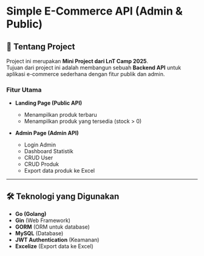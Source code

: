 # Simple E-Commerce API (Admin & Public)

## 📌 Tentang Project
Project ini merupakan **Mini Project dari LnT Camp 2025**.  
Tujuan dari project ini adalah membangun sebuah **Backend API** untuk aplikasi e-commerce sederhana dengan fitur publik dan admin.  

### Fitur Utama
- **Landing Page (Public API)**
  - Menampilkan produk terbaru
  - Menampilkan produk yang tersedia (stock > 0)

- **Admin Page (Admin API)**
  - Login Admin
  - Dashboard Statistik
  - CRUD User
  - CRUD Produk
  - Export data produk ke Excel

---

## 🛠 Teknologi yang Digunakan
- **Go (Golang)**
- **Gin** (Web Framework)
- **GORM** (ORM untuk database)
- **MySQL** (Database)
- **JWT Authentication** (Keamanan)
- **Excelize** (Export data ke Excel)